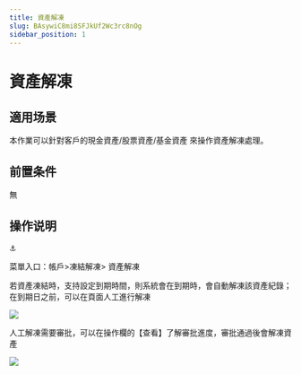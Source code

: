 ```yaml
---
title: 資產解凍
slug: BAsywiC8mi8SFJkUf2Wc3rc8nOg
sidebar_position: 1
---
```



# 資產解凍

## 適用场景

本作業可以針對客戶的現金資產/股票資產/基金資產 來操作資產解凍處理。

## 前置条件

無

## 操作说明

<div class="callout callout-bg-6 callout-border-6">
<div class='callout-emoji'>⚓</div>
<p>菜單入口：帳戶&gt;凍結解凍&gt; 資產解凍</p>
</div>

若資產凍結時，支持設定到期時間，則系統會在到期時，會自動解凍該資產紀錄；在到期日之前，可以在頁面人工進行解凍

<img src="/assets/QucWbyE8wo5IW4xS5WncKNxNntg.png" src-width="3084" src-height="1580" align="center"/>

人工解凍需要審批，可以在操作欄的【查看】了解審批進度，審批通過後會解凍資產

<img src="/assets/KQLTbucvho27kVxvjyrckJHXnfe.png" src-width="3114" src-height="1612" align="center"/>

